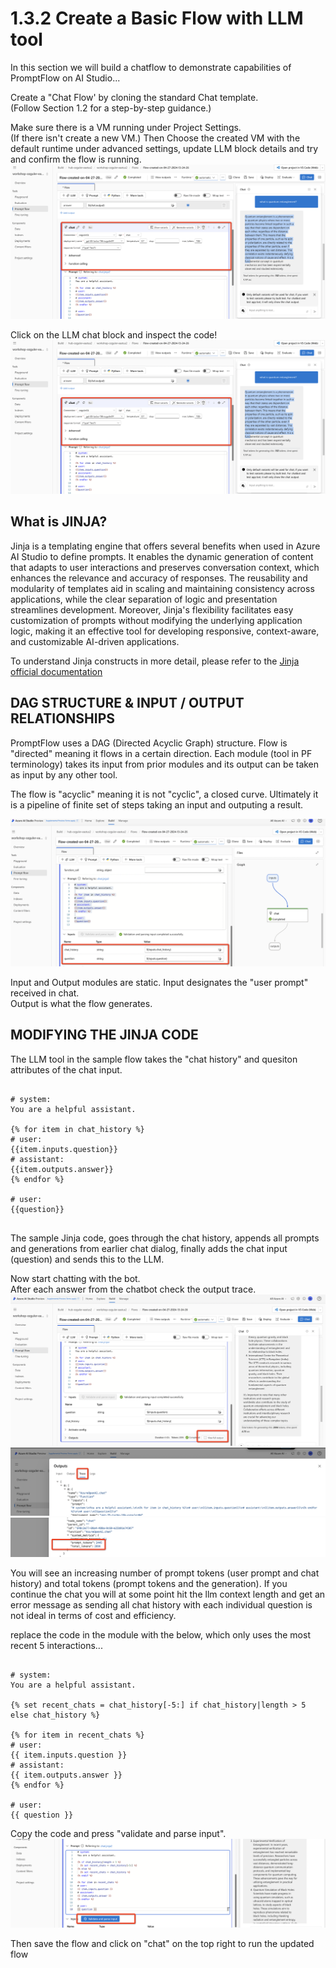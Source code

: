 # 1.3.2 Create a Basic Flow with LLM tool
In this section we will build a chatflow to demonstrate capabilities of PromptFlow on AI Studio...

Create a "Chat Flow' by cloning the standard Chat template. \
(Follow Section 1.2 for a step-by-step guidance.) 

Make sure there is a VM running under Project Settings. \
(If there isn't create a new VM.)
Then Choose the created VM with the default runtime under advanced settings, update LLM block details and try and confirm the flow is running. 
![Alt text](../../media/lab1312.png)

Click on the LLM chat block and inspect the code!
![Alt text](../../media/lab1312.png)

## What is JINJA?
Jinja is a templating engine that offers several benefits when used in Azure AI Studio to define prompts. It enables the dynamic generation of content that adapts to user interactions and preserves conversation context, which enhances the relevance and accuracy of responses. The reusability and modularity of templates aid in scaling and maintaining consistency across applications, while the clear separation of logic and presentation streamlines development. Moreover, Jinja's flexibility facilitates easy customization of prompts without modifying the underlying application logic, making it an effective tool for developing responsive, context-aware, and customizable AI-driven applications.

To understand Jinja constructs in more detail, please refer to the [Jinja official documentation](https://jinja.palletsprojects.com/en/3.1.x/)

## DAG STRUCTURE & INPUT / OUTPUT RELATIONSHIPS 

PromptFlow uses a DAG (Directed Acyclic Graph) structure.
Flow is "directed" meaning it flows in a certain direction. 
Each module (tool in PF terminology) takes its input from prior modules and its output can be taken as input by any other tool.

The flow is "acyclic" meaning it is not "cyclic", a closed curve. Ultimately it is a pipeline of finite set of steps taking an input and outputing a result.

![Alt text](../../media/lab1322.png)

Input and Output modules are static. 
Input designates the "user prompt" received in chat. \
Output is what the flow generates.


## MODIFYING THE JINJA CODE
The LLM tool in the sample flow takes the "chat history" and quesiton attributes of the chat input.

<pre><code>
# system:
You are a helpful assistant.

{% for item in chat_history %}
# user:
{{item.inputs.question}}
# assistant:
{{item.outputs.answer}}
{% endfor %}

# user:
{{question}}

</code></pre>

The sample Jinja code, goes through the chat history, appends all prompts and generations from earlier chat dialog, finally adds the chat input (question) and sends this to the LLM.

Now start chatting with the bot. \
After each answer from the chatbot check the output trace.
![Alt text](../../media/lab1323.png)
![Alt text](../../media/lab1324.png)
![Alt text](../../media/lab1325.png)

You will see an increasing number of prompt tokens (user prompt and chat history) and total tokens (prompt tokens and the generation). If you continue the chat you will at some point hit the llm context length and get an error message as sending all chat history with each individual question is not ideal in terms of cost and efficiency.

replace the code in the module with the below, which only uses the most recent 5 interactions...

<pre><code>
# system:
You are a helpful assistant.

{% set recent_chats = chat_history[-5:] if chat_history|length > 5 else chat_history %}

{% for item in recent_chats %}
# user:
{{ item.inputs.question }}
# assistant:
{{ item.outputs.answer }}
{% endfor %}

# user:
{{ question }}
</code></pre>

Copy the code and press "validate and parse input".
![Alt text](../../media/lab1326.png)

Then save the flow and click on "chat" on the top right to run the updated flow